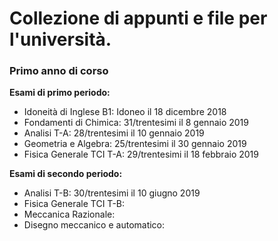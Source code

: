 # Collezione di appunti e file per l'università.
### Primo anno di corso
**Esami di primo periodo:**
  - Idoneità di Inglese B1:         Idoneo il 18 dicembre 2018
  - Fondamenti di Chimica:          31/trentesimi il 8 gennaio 2019
  - Analisi T-A:                    28/trentesimi il 10 gennaio 2019
  - Geometria e Algebra:            25/trentesimi il 30 gennaio 2019
  - Fisica Generale TCI T-A:        29/trentesimi il 18 febbraio 2019
  
**Esami di secondo periodo:**
  - Analisi T-B:                    30/trentesimi il 10 giugno 2019                    
  - Fisica Generale TCI T-B:    
  - Meccanica Razionale:         
  - Disegno meccanico e automatico:            
